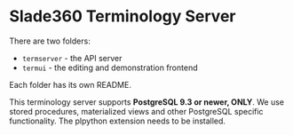 Slade360 Terminology Server
===========================

There are two folders:
 * `termserver` - the API server
 * `termui` - the editing and demonstration frontend

Each folder has its own README.

This terminology server supports **PostgreSQL 9.3 or newer, ONLY**. We use stored procedures, materialized views and
other PostgreSQL specific functionality. The plpython extension needs to be installed.
